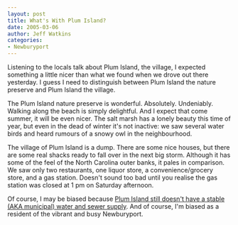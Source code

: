 ```yaml
---
layout: post
title: What's With Plum Island?
date: 2005-03-06
author: Jeff Watkins
categories:
- Newburyport
---
```


Listening to the locals talk about Plum Island, the village, I expected something a little nicer than what we found when we drove out there yesterday. I guess I need to distinguish between Plum Island the nature preserve and Plum Island the village.

The Plum Island nature preserve is wonderful. Absolutely. Undeniably. Walking along the beach is simply delightful. And I expect that come summer, it will be even nicer. The salt marsh has a lonely beauty this time of year, but even in the dead of winter it's not inactive: we saw several water birds and heard rumours of a snowy owl in the neighbourhood.

The village of Plum Island is a dump. There are some nice houses, but there are some real shacks ready to fall over in the next big storm. Although it has some of the feel of the North Carolina outer banks, it pales in comparison. We saw only two restaurants, one liquor store, a convenience/grocery store, and a gas station. Doesn't sound too bad until you realise the gas station was closed at 1 pm on Saturday afternoon.

Of course, I may be biased because [Plum Island still doesn't have a stable (AKA municipal) water and sewer supply][plum island water]. And of course, I'm biased as a resident of the vibrant and busy Newburyport.

[plum island water]: http://www.plumislandwater.com/timeline.html "Timeline of Plum Island Water & Sewer project"